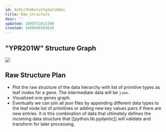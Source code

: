 ```yaml
---
id: 9z9iifhdbola3fgtw7ib6mi
title: Raw_structure
desc: ''
updated: 1690751615390
created: 1690506565628
---
```


## "YPR201W" Structure Graph

![](./assets/images/src/torchcell/sgd/validation/YPR201W_type_graph.png)

## Raw Structure Plan

- Plot the raw structure of the data hierarchy with list of primitive types as leaf nodes for a gene. The intermediate data will be `json`.
- Visualized one genes graph.
- Eventually we can join all json files by appending different data types to the leaf node list of primitives or adding new key values pairs if there are new entries. It is this combination of data that ultimately defines the incoming data structure that [[python.lib.pydantic]] will validate and transform for later processing.
